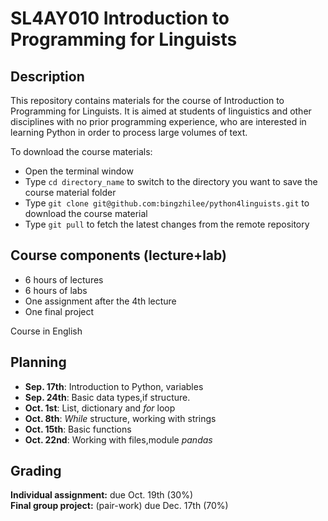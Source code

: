 # SL4AY010 Introduction to Programming for Linguists
## Description
This repository contains materials for the course of Introduction to Programming for Linguists. It is aimed at students of linguistics and other disciplines with no prior programming experience, who are interested in learning Python in order to process large volumes of text. 

To download the course materials:
+ Open the terminal window
+ Type `cd directory_name` to switch to the directory you want to save the course material folder
+ Type `git clone git@github.com:bingzhilee/python4linguists.git` to download the course material
+ Type `git pull` to fetch the latest changes from the remote repository

## Course components (lecture+lab)
- 6 hours of lectures
- 6 hours of labs
- One assignment after the 4th lecture 
- One final project

Course in English

## Planning
- **Sep. 17th**: Introduction to Python, variables
- **Sep. 24th**: Basic data types,if structure.
- **Oct. 1st**: List, dictionary and *for* loop
- **Oct. 8th**:  *While* structure, working with strings
- **Oct. 15th**: Basic functions
- **Oct. 22nd**: Working with files,module *pandas*

## Grading
<div class="alert alert-block alert-success">
<b>Individual assignment:</b> 
    due Oct. 19th (30%)
</div>

<div class="alert alert-block alert-success">
<b>Final group project:</b> 
    (pair-work) due Dec. 17th (70%)
</div>
